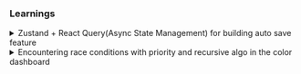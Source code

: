 ### Learnings

<details>
    <summary>Zustand + React Query(Async State Management) for building auto save feature</summary>
    <p>
       <li>First of the data is brought from the server</li>
       <li>Then when user interacts with the data we cant directly send the latest changes. As user can go on changing and a lot of request will be made to the server</li>
       <li>So I am zustand store for maintaining a colors array which will point to the latest changed data. And also a timer will start which will capture all the data changes. So after that span the request will be made with the latest data. Basically we are mutating with the latest recorded data</li>
       <li>Since the client side interaction is taking place and we are recording that we are using some external store. We could have used context but since a ton of changes can be made so going for a small state management library zustand</li>
    </p>
    
</details>

<details>
    <summary>Encountering race conditions with priority and recursive algo in the color dashboard</summary>
    <p>
        <h4>The save is autosaving feature. When colors are getting uploaded to the server and suppose at that time some changes happend.
        <br>Basically a race condition</h4>
       <h3>Solutions</h3>
       <li>Lock the ui when data is getting changed or mutation is happening</li>
       <li>Built some algo to gather the data changes made during the mutation and then after the settlement of the mutation re-perform the action but with the waitlist data</li>
    </p>
    <p>
        <h4> What I have done?</h4>
       <li>I took the second approach </li>
       <li>In my autosave feature, whenever the pallets are getting changed a scheduler starts. In that span of around of 4000ms all the latest changes are getting saved and atlast the latest one gets pushed to the server</li>
       <li>But in that span of sending, all the changes are getting saved to a waitList.</li>
       <li>So a recursive process is taking place</li>
       <li>Atlast, after onSettled the waitlist is emptied to the main color stack so that it does not move into recursive hell.</li>
       <li>Indirectly its an priority system. If data is in waitlist it will be send first</li>
    </p>
</details>

</details>
